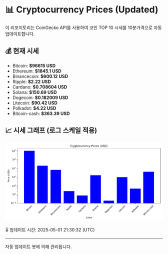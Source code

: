 
# 📊 Cryptocurrency Prices (Updated)

이 리포지토리는 CoinGecko API를 사용하여 코인 TOP 10 시세를 10분가격으로 자동 업데이트합니다.

## 💰 현재 시세
- Bitcoin: **$96615 USD**
- Ethereum: **$1845.1 USD**
- Binancecoin: **$600.12 USD**
- Ripple: **$2.22 USD**
- Cardano: **$0.708604 USD**
- Solana: **$150.69 USD**
- Dogecoin: **$0.182009 USD**
- Litecoin: **$90.42 USD**
- Polkadot: **$4.22 USD**
- Bitcoin-cash: **$363.39 USD**

## 📈 시세 그래프 (로그 스케일 적용)
![Crypto Prices](crypto_prices.png)

⏳ 업데이트 시간: 2025-05-01 21:30:32 (UTC)

---
자동 업데이트 봇에 의해 관리됩니다.
